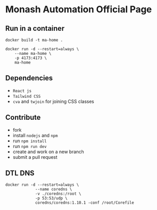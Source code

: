# Monash Automation Official Page

## Run in a container

```shell
docker build -t ma-home .
```

```shell
docker run -d --restart=always \
    --name ma-home \
    -p 4173:4173 \
    ma-home
```

## Dependencies

* `React js`
* `Tailwind CSS`
* `cva` and `twjoin` for joining CSS classes

## Contribute

* fork
* install `nodejs` and `npm`
* run `npm install`
* run `npm run dev`
* create and work on a new branch
* submit a pull request

## DTL DNS

```shell
docker run -d --restart=always \
             --name coredns \
             -v ./coredns:/root \
             -p 53:53/udp \
             coredns/coredns:1.10.1 -conf /root/Corefile
```
